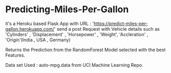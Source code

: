 # Predicting-Miles-Per-Gallon

it's a Heroku based Flask App with URL : 'https://predict-miles-per-gallon.herokuapp.com/'
send a post Request with Vehicle details such as 'Cylinders' , 'Displacement' , 'Horsepower' , 'Weight',
       'Accleration' , 'Origin'(India , USA , Germany)

Returns the Prediction from the RandomForest Model selected with the best Features.

Data set Used : auto-mpg.data from UCI Machine Learning Repo.
